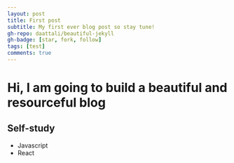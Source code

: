 ```yaml
---
layout: post
title: First post
subtitle: My first ever blog post so stay tune!
gh-repo: daattali/beautiful-jekyll
gh-badge: [star, fork, follow]
tags: [test]
comments: true
---
```


# Hi, I am going to build a beautiful and resourceful blog

## Self-study

- Javascript
- React
